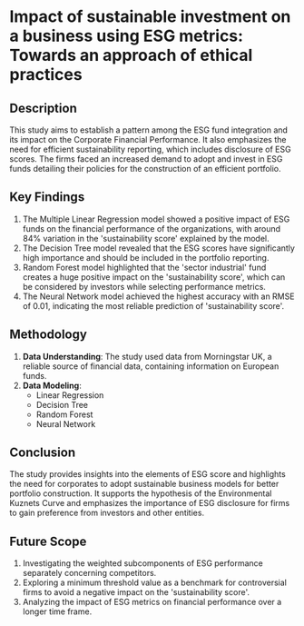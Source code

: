 # Impact of sustainable investment on a business using ESG metrics: Towards an approach of ethical practices

## Description
This study aims to establish a pattern among the ESG fund integration and its impact on the Corporate Financial Performance. It also emphasizes the need for efficient sustainability reporting, which includes disclosure of ESG scores. The firms faced an increased demand to adopt and invest in ESG funds detailing their policies for the construction of an efficient portfolio. 

## Key Findings
1. The Multiple Linear Regression model showed a positive impact of ESG funds on the financial performance of the organizations, with around 84% variation in the 'sustainability score' explained by the model.
2. The Decision Tree model revealed that the ESG scores have significantly high importance and should be included in the portfolio reporting.
3. Random Forest model highlighted that the 'sector industrial' fund creates a huge positive impact on the 'sustainability score', which can be considered by investors while selecting performance metrics.
4. The Neural Network model achieved the highest accuracy with an RMSE of 0.01, indicating the most reliable prediction of 'sustainability score'.

## Methodology
1. **Data Understanding**: The study used data from Morningstar UK, a reliable source of financial data, containing information on European funds.
2. **Data Modeling**:
   - Linear Regression
   - Decision Tree
   - Random Forest
   - Neural Network

## Conclusion
The study provides insights into the elements of ESG score and highlights the need for corporates to adopt sustainable business models for better portfolio construction. It supports the hypothesis of the Environmental Kuznets Curve and emphasizes the importance of ESG disclosure for firms to gain preference from investors and other entities.

## Future Scope
1. Investigating the weighted subcomponents of ESG performance separately concerning competitors.
2. Exploring a minimum threshold value as a benchmark for controversial firms to avoid a negative impact on the 'sustainability score'.
3. Analyzing the impact of ESG metrics on financial performance over a longer time frame.
